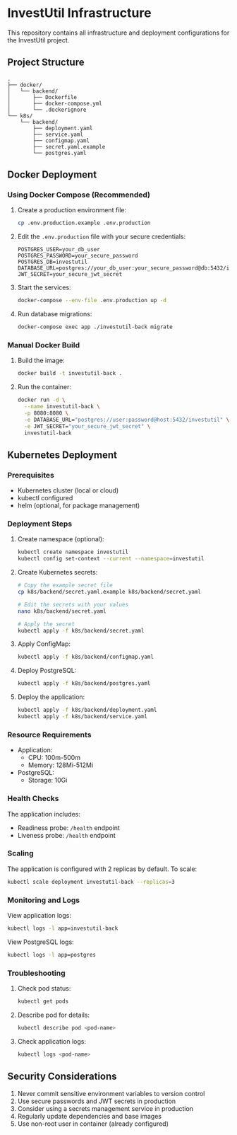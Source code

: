# InvestUtil Infrastructure

This repository contains all infrastructure and deployment configurations for the InvestUtil project.

## Project Structure

```
.
├── docker/
│   └── backend/
│       ├── Dockerfile
│       ├── docker-compose.yml
│       └── .dockerignore
└── k8s/
    └── backend/
        ├── deployment.yaml
        ├── service.yaml
        ├── configmap.yaml
        ├── secret.yaml.example
        └── postgres.yaml
```

## Docker Deployment

### Using Docker Compose (Recommended)

1. Create a production environment file:
   ```bash
   cp .env.production.example .env.production
   ```

2. Edit the `.env.production` file with your secure credentials:
   ```env
   POSTGRES_USER=your_db_user
   POSTGRES_PASSWORD=your_secure_password
   POSTGRES_DB=investutil
   DATABASE_URL=postgres://your_db_user:your_secure_password@db:5432/investutil
   JWT_SECRET=your_secure_jwt_secret
   ```

3. Start the services:
   ```bash
   docker-compose --env-file .env.production up -d
   ```

4. Run database migrations:
   ```bash
   docker-compose exec app ./investutil-back migrate
   ```

### Manual Docker Build

1. Build the image:
   ```bash
   docker build -t investutil-back .
   ```

2. Run the container:
   ```bash
   docker run -d \
     --name investutil-back \
     -p 8080:8080 \
     -e DATABASE_URL="postgres://user:password@host:5432/investutil" \
     -e JWT_SECRET="your_secure_jwt_secret" \
     investutil-back
   ```

## Kubernetes Deployment

### Prerequisites

- Kubernetes cluster (local or cloud)
- kubectl configured
- helm (optional, for package management)

### Deployment Steps

1. Create namespace (optional):
   ```bash
   kubectl create namespace investutil
   kubectl config set-context --current --namespace=investutil
   ```

2. Create Kubernetes secrets:
   ```bash
   # Copy the example secret file
   cp k8s/backend/secret.yaml.example k8s/backend/secret.yaml
   
   # Edit the secrets with your values
   nano k8s/backend/secret.yaml
   
   # Apply the secret
   kubectl apply -f k8s/backend/secret.yaml
   ```

3. Apply ConfigMap:
   ```bash
   kubectl apply -f k8s/backend/configmap.yaml
   ```

4. Deploy PostgreSQL:
   ```bash
   kubectl apply -f k8s/backend/postgres.yaml
   ```

5. Deploy the application:
   ```bash
   kubectl apply -f k8s/backend/deployment.yaml
   kubectl apply -f k8s/backend/service.yaml
   ```

### Resource Requirements

- Application:
  - CPU: 100m-500m
  - Memory: 128Mi-512Mi
- PostgreSQL:
  - Storage: 10Gi

### Health Checks

The application includes:
- Readiness probe: `/health` endpoint
- Liveness probe: `/health` endpoint

### Scaling

The application is configured with 2 replicas by default. To scale:

```bash
kubectl scale deployment investutil-back --replicas=3
```

### Monitoring and Logs

View application logs:
```bash
kubectl logs -l app=investutil-back
```

View PostgreSQL logs:
```bash
kubectl logs -l app=postgres
```

### Troubleshooting

1. Check pod status:
   ```bash
   kubectl get pods
   ```

2. Describe pod for details:
   ```bash
   kubectl describe pod <pod-name>
   ```

3. Check application logs:
   ```bash
   kubectl logs <pod-name>
   ```

## Security Considerations

1. Never commit sensitive environment variables to version control
2. Use secure passwords and JWT secrets in production
3. Consider using a secrets management service in production
4. Regularly update dependencies and base images
5. Use non-root user in container (already configured)